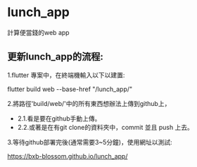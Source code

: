 # lunch_app

計算便當錢的web app

## 更新lunch_app的流程:

1.flutter 專案中，在終端機輸入以下以建置:

flutter build web --base-href "/lunch_app/"

2.將路徑'build/web/'中的所有東西想辦法上傳到github上，

 - 2.1.看是要在github手動上傳。
 - 2.2.或著是在有git clone的資料夾中，commit 並且 push 上去。

3.等待github部署完後(通常需要3~5分鐘)，使用網址以測試:

https://bxb-blossom.github.io/lunch_app/
